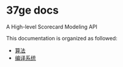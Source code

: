 # 37ge docs

A High-level Scorecard Modeling API

This documentation is organized as followed:

- [算法](https://37ge.github.io/algorithm/)
- [编译系统](https://37ge.github.io/compiler_principles/)
